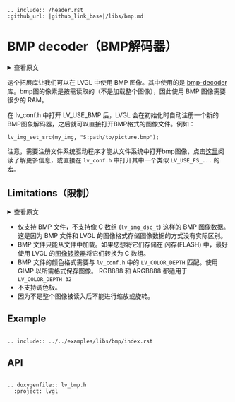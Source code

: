 ```eval_rst
.. include:: /header.rst 
:github_url: |github_link_base|/libs/bmp.md
```

# BMP decoder（BMP解码器）

<details>
<summary>查看原文</summary>
<p>


This extension allows the use of BMP images in LVGL. 
This implementation uses [bmp-decoder](https://github.com/caj-johnson/bmp-decoder) library.
The pixels are read on demand (not the whole image is loaded) so using BMP images requires very little RAM. 

If enabled in `lv_conf.h` by `LV_USE_BMP` LVGL will register a new image decoder automatically so BMP files can be directly used as image sources. For example:
```
lv_img_set_src(my_img, "S:path/to/picture.bmp");
```

Note that, a file system driver needs to registered to open images from files. Read more about it [here](https://docs.lvgl.io/master/overview/file-system.html) or just enable one in `lv_conf.h` with `LV_USE_FS_...` 

</p>
</details>

这个拓展库让我们可以在 LVGL 中使用 BMP 图像。其中使用的是 [bmp-decoder](https://github.com/caj-johnson/bmp-decoder) 库。bmp图的像素是按需读取的（不是加载整个图像），因此使用 BMP 图像需要很少的 RAM。

在 lv_conf.h 中打开 LV_USE_BMP 后，LVGL 会在初始化时自动注册一个新的BMP图象解码器，之后就可以直接打开BMP格式的图像文件。例如：

```
lv_img_set_src(my_img, "S:path/to/picture.bmp");
```

注意，需要注册文件系统驱动程序才能从文件系统中打开bmp图像，点击[这里](https://docs.lvgl.io/master/overview/file-system.html)阅读了解更多信息，或直接在 `lv_conf.h` 中打开其中一个类似 `LV_USE_FS_...` 的宏。

## Limitations（限制）

<details>
<summary>查看原文</summary>
<p>


- Only BMP files are supported and BMP images as C array (`lv_img_dsc_t`) are not. It's because there is no practical differences between how the BMP files and LVGL's image format stores the image data. 
- BMP files can be loaded only from file. If you want to store them in flash it's better to convert them to C array with [LVGL's image converter](https://lvgl.io/tools/imageconverter).
- The BMP files color format needs to match with `LV_COLOR_DEPTH`. Use GIMP to save the image in the required format.
  Both RGB888 and ARGB888 works with `LV_COLOR_DEPTH 32`
- Palette is not supported.
- Because not the whole image is read in can not be zoomed or rotated.

</p>
</details>

- 仅支持 BMP 文件，不支持像 C 数组 (`lv_img_dsc_t`) 这样的 BMP 图像数据。这是因为 BMP 文件和 LVGL 的图像格式存储图像数据的方式没有实际区别。
- BMP 文件只能从文件中加载。如果您想将它们存储在 闪存(FLASH) 中，最好使用 LVGL 的[图像转换器](https://lvgl.io/tools/imageconverter)将它们转换为 C 数组。
- BMP 文件的颜色格式需要与 `lv_conf.h` 中的 `LV_COLOR_DEPTH` 匹配。使用 GIMP 以所需格式保存图像。 RGB888 和 ARGB888 都适用于 `LV_COLOR_DEPTH 32`
- 不支持调色板。
- 因为不是整个图像被读入后不能进行缩放或旋转。

## Example
```eval_rst

.. include:: ../../examples/libs/bmp/index.rst

```

## API

```eval_rst

.. doxygenfile:: lv_bmp.h
  :project: lvgl

```
